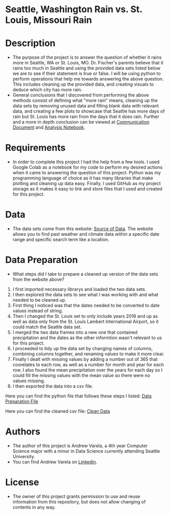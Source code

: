 # Seattle, Washington Rain vs. St. Louis, Missouri Rain

# Description
- The purpose of the project is to answer the question of whether it rains more in Seattle, WA or St. Louis, MO. Dr. Fischer's parents believe that it rains too much in Seattle and using the provided data sets listed below we are to see if their statement is true or false. I will be using python to perform operations that help me towards answering the above question. This includes cleaning up the provided data, and creating visuals to deduce which city has more rain. 
- General conclusions that I discovered from performing the above methods consist of defining what "more rain" means, cleaning up the data sets by removing unused data and filling blank data with relevant data, and creating a few plots to showcase that Seattle has more days of rain but St. Louis has more rain from the days that it does rain. Further and a more in depth conclusion can be viewed at [Communication Document](https://github.com/varelandrew/Seattle-Weather/blob/main/AndrewVarela_Communication_SeattleWeather.pdf) and [Analysis Notebook](https://github.com/varelandrew/Seattle-Weather/blob/main/Andrew_Varela_DATA_3320_Seattle_St_Louis_Analysis_Template.ipynb).

# Requirements
- In order to complete this project I had the help from a few tools. I used Google Colab as a notebook for my code to perform my desired actions when it came to answering the question of this project. Python was my programming language of choice as it has many libraries that make plotting and cleaning up data easy. Finally, I used GitHub as my project storage as it makes it easy to link and store files that I used and created for this project. 

# Data
- The data sets come from this website: [Source of Data](https://www.ncei.noaa.gov/cdo-web/search?datasetid=GHCND). The website allows you to find past weather and climate data within a specific date range and specific search term like a location. 

# Data Preparation
- What steps did I take to prepare a cleaned up version of the data sets from the website above? 
1. I first imported necessary librarys and loaded the two data sets.
2. I then explored the data sets to see what I was working with and what needed to be cleaned up.
3. First thing I noticed was that the dates needed to be converted to date values instead of string.
4. Then I changed the St. Louis set to only include years 2018 and up as well as data only from the St. Louis Lambert International Airport, so it could match the Seattle data set.
5. I merged the two data frames into a new one that contained precipitation and the dates as the other informtion wasn't relevant to us for this project.
6. I proceeded to tidy up the data set by changing names of columns, combining columns together, and renaming values to make it more clear.
7. Finally I dealt with missing values by adding a number out of 365 that coorelates to each row, as well as a number for month and year for each row. I also found the mean precipitation over the years for each day so I could fill the missing values with the mean value so there were no values missing.
8. I then exported the data into a csv file.

Here you can find the python file that follows these steps I listed: [Data Preparation File](https://github.com/varelandrew/Seattle-Weather/blob/main/Andrew%20Varela%20DATA%203320%20Seattle%20St.%20Louis%20Data%20Preparation%20Template.ipynb)

Here you can find the cleaned csv file: [Clean Data](https://github.com/varelandrew/Seattle-Weather/blob/main/clean_seattle_stl_weather.csv)

# Authors
- The author of this project is Andrew Varela, a 4th year Computer Science major with a minor in Data Science currently attending Seattle University.
- You can find Andrew Varela on [Linkedin](https://www.linkedin.com/in/andrew-varela-a827a71b6/).

# License
- The owner of this project grants permission to use and reuse information from this repository, but does not allow changing of contents in any way.
